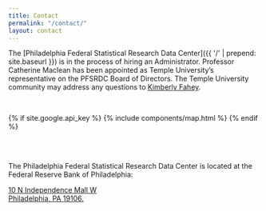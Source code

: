 ```yaml
---
title: Contact
permalink: "/contact/"
layout: contact
---
```


The [Philadelphia Federal Statistical Research Data Center]({{ '/' | prepend: site.baseurl }}) is in the process of hiring an Administrator. Professor Catherine Maclean has been appointed as Temple University’s representative on the PFSRDC Board of Directors.  The Temple University community may address any questions to [Kimberly Fahey](mailto:kimberly.fahey@temple.edu).

<br/>

{% if site.google.api_key %}
    {% include components/map.html %}
{% endif %}

<br/><br/>

The Philadelphia Federal Statistical Research Data Center is located at the Federal Reserve Bank of Philadelphia:

[10 N Independence Mall W  
Philadelphia, PA 19106.](https://www.google.com/maps/place/10+N+Independence+Mall+W,+Philadelphia,+PA+19106/@39.9535438,-75.1522171,17z/data=!3m1!4b1!4m5!3m4!1s0x89c6c881424707ab:0xe92c44aa6f6ba0af!8m2!3d39.9535438!4d-75.1500284)
